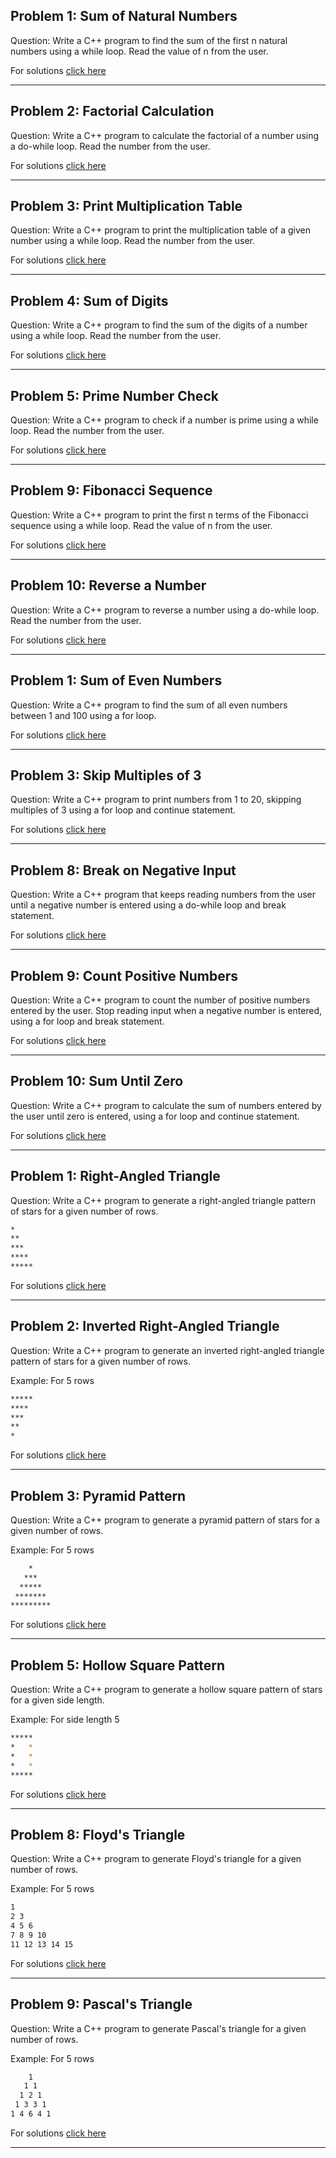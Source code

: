 ## Problem 1: Sum of Natural Numbers

Question: Write a C++ program to find the sum of the first n natural numbers using a while loop. Read the value of n from the user.

For solutions <a href="/project3/solutions/p1.cpp">click here</a>

----
## Problem 2: Factorial Calculation

Question: Write a C++ program to calculate the factorial of a number using a do-while loop. Read the number from the user.

For solutions <a href="/project3/solutions/p2.cpp">click here</a>

----
## Problem 3: Print Multiplication Table

Question: Write a C++ program to print the multiplication table of a given number using a while loop. Read the number from the user.

For solutions <a href="/project3/solutions/p3.cpp">click here</a>

----
## Problem 4: Sum of Digits

Question: Write a C++ program to find the sum of the digits of a number using a while loop. Read the number from the user.

For solutions <a href="/project3/solutions/p4.cpp">click here</a>

----
## Problem 5: Prime Number Check

Question: Write a C++ program to check if a number is prime using a while loop. Read the number from the user.

For solutions <a href="/project3/solutions/p5.cpp">click here</a>

----
## Problem 9: Fibonacci Sequence

Question: Write a C++ program to print the first n terms of the Fibonacci sequence using a while loop. Read the value of n from the user.

For solutions <a href="/project3/solutions/p6.cpp">click here</a>

----
## Problem 10: Reverse a Number

Question: Write a C++ program to reverse a number using a do-while loop. Read the number from the user.

For solutions <a href="/project3/solutions/p7.cpp">click here</a>

----
## Problem 1: Sum of Even Numbers

Question: Write a C++ program to find the sum of all even numbers between 1 and 100 using a for loop.

For solutions <a href="/project3/solutions/p8.cpp">click here</a>

----
## Problem 3: Skip Multiples of 3

Question: Write a C++ program to print numbers from 1 to 20, skipping multiples of 3 using a for loop and continue statement.

For solutions <a href="/project3/solutions/p9.cpp">click here</a>

----
## Problem 8: Break on Negative Input

Question: Write a C++ program that keeps reading numbers from the user until a negative number is entered using a do-while loop and break statement.

For solutions <a href="/project3/solutions/p10.cpp">click here</a>

----
## Problem 9: Count Positive Numbers

Question: Write a C++ program to count the number of positive numbers entered by the user. Stop reading input when a negative number is entered, using a for loop and break statement.

For solutions <a href="/project3/solutions/p11.cpp">click here</a>

----
## Problem 10: Sum Until Zero

Question: Write a C++ program to calculate the sum of numbers entered by the user until zero is entered, using a for loop and continue statement.

For solutions <a href="/project3/solutions/p12.cpp">click here</a>

----

## Problem 1: Right-Angled Triangle

Question: Write a C++ program to generate a right-angled triangle pattern of stars for a given number of rows.

```bash
*
**
***
****
*****
```

For solutions <a href="/project3/solutions/p13.cpp">click here</a>

----


## Problem 2: Inverted Right-Angled Triangle

Question: Write a C++ program to generate an inverted right-angled triangle pattern of stars for a given number of rows.

Example: For 5 rows

```bash
*****
****
***
**
*
```

For solutions <a href="/project3/solutions/p14.cpp">click here</a>

----

## Problem 3: Pyramid Pattern

Question: Write a C++ program to generate a pyramid pattern of stars for a given number of rows.

Example: For 5 rows

```bash
    *
   ***
  *****
 *******
*********
```

For solutions <a href="/project3/solutions/p15.cpp">click here</a>

----

## Problem 5: Hollow Square Pattern

Question: Write a C++ program to generate a hollow square pattern of stars for a given side length.

Example: For side length 5

```bash
*****
*   *
*   *
*   *
*****
```

For solutions <a href="/project3/solutions/p16.cpp">click here</a>

----


## Problem 8: Floyd's Triangle

Question: Write a C++ program to generate Floyd's triangle for a given number of rows.

Example: For 5 rows

```bash
1
2 3
4 5 6
7 8 9 10
11 12 13 14 15
```

For solutions <a href="/project3/solutions/p17.cpp">click here</a>

----

## Problem 9: Pascal's Triangle

Question: Write a C++ program to generate Pascal's triangle for a given number of rows.

Example: For 5 rows

```bash
    1
   1 1
  1 2 1
 1 3 3 1
1 4 6 4 1
```

For solutions <a href="/project3/solutions/p18.cpp">click here</a>

----